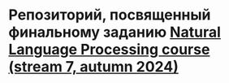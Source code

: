 # Репозиторий, посвященный финальному заданию [Natural Language Processing course (stream 7, autumn 2024)]([url](https://ods.ai/tracks/nlp-course-autumn-2024))
